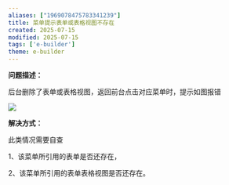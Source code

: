 ```yaml
---
aliases: ["1969078475783341239"]
title: 菜单提示表单或表格视图不存在
created: 2025-07-15
modified: 2025-07-15
tags: ['e-builder']
theme: e-builder
---
```


**问题描述：**

后台删除了表单或表格视图，返回前台点击对应菜单时，提示如图报错

![](https://myhelpdoc.oss-cn-heyuan.aliyuncs.com/mdimages/8b58e7b921921e1dc412d5dd45168e45.jpg)

**解决方式：**

此类情况需要自查

1、该菜单所引用的表单是否还存在，

2、该菜单所引用的表单表格视图是否还存在。

